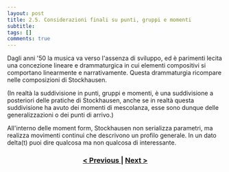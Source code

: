 ```yaml
---
layout: post
title: 2.5. Considerazioni finali su punti, gruppi e momenti
subtitle:
tags: []
comments: true
---
```


Dagli anni '50 la musica va verso l'assenza di sviluppo, ed è parimenti lecita una concezione lineare
e drammaturgica in cui elementi compositivi si comportano linearmente e narrativamente. Questa
drammaturgia ricompare nelle composizioni di Stockhausen.

(In realtà la suddivisione in punti, gruppi e momenti, è una suddivisione a posteriori delle pratiche
di Stockhausen, anche se in realtà questa suddivisione ha avuto dei momenti di mescolanza, esse
sono dunque delle generalizzazioni o dei punti di arrivo.)

All'interno delle moment form, Stockhausen non serializza parametri, ma realizza movimenti
continui che descrivono un profilo generale. In un dato delta(t) puoi dire qualcosa ma non qualcosa
di interessante.

<h3 style="text-align:center">
<a href="https://velitch.github.io/velitch/2021-11-02-02_04_01_gruppi_o_momenti/">< Previous </a>
|
<a href="https://velitch.github.io/velitch/2021-11-02-03_00_plus_minus/">Next ></a>
</h3>
